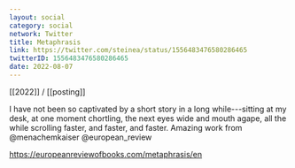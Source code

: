 ```yaml
---
layout: social
category: social
network: Twitter
title: Metaphrasis
link: https://twitter.com/steinea/status/1556483476580286465
twitterID: 1556483476580286465
date: 2022-08-07
---
```


[[2022]] / [[posting]]

I have not been so captivated by a short story in a long while---sitting at my desk, at one moment chortling, the next eyes wide and mouth agape, all the while scrolling faster, and faster, and faster. Amazing work from @menachemkaiser @european_review

<https://europeanreviewofbooks.com/metaphrasis/en>
